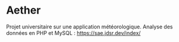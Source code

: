 # Aether
Projet universitaire sur une application météorologique. Analyse des données en PHP et MySQL : https://sae.jdsr.dev/index/

